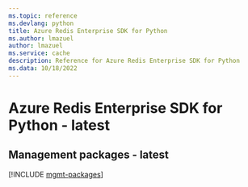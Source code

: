 ```yaml
---
ms.topic: reference
ms.devlang: python
title: Azure Redis Enterprise SDK for Python
ms.author: lmazuel
author: lmazuel
ms.service: cache
description: Reference for Azure Redis Enterprise SDK for Python
ms.data: 10/18/2022
---
```

# Azure Redis Enterprise SDK for Python - latest

## Management packages - latest
[!INCLUDE [mgmt-packages](redis-enterprise-mgmt-index.md)]